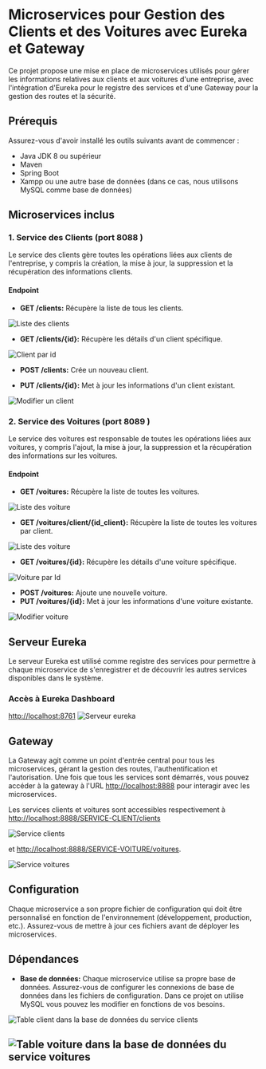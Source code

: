 # Microservices pour Gestion des Clients et des Voitures avec Eureka et Gateway

Ce projet propose une mise en place de microservices utilisés pour gérer les informations relatives aux clients et aux voitures d'une entreprise, avec l'intégration d'Eureka pour le registre des services et d'une Gateway pour la gestion des routes et la sécurité.

## Prérequis

Assurez-vous d'avoir installé les outils suivants avant de commencer :

- Java JDK 8 ou supérieur
- Maven
- Spring Boot
- Xampp ou une autre base de données (dans ce cas, nous utilisons MySQL comme base de données)

## Microservices inclus

### 1. Service des Clients (port 8088 )

Le service des clients gère toutes les opérations liées aux clients de l'entreprise, y compris la création, la mise à jour, la suppression et la récupération des informations clients.

#### Endpoint

- **GET /clients:** Récupère la liste de tous les clients.
  
![Liste des clients](./images/liste_clients.png)

- **GET /clients/{id}:** Récupère les détails d'un client spécifique.
  
![Client par id](./images/client_byID.png)

- **POST /clients:** Crée un nouveau client.
  
- **PUT /clients/{id}:** Met à jour les informations d'un client existant.
  
![Modifier un client](./images/modifier_client2.png)


### 2. Service des Voitures (port 8089 )

Le service des voitures est responsable de toutes les opérations liées aux voitures, y compris l'ajout, la mise à jour, la suppression et la récupération des informations sur les voitures.

#### Endpoint

- **GET /voitures:** Récupère la liste de toutes les voitures.
  
![Liste des voiture](./images/liste_voiture.png)

- **GET /voitures/client/{id_client}:** Récupère la liste de toutes les voitures par client.
  
![Liste des voiture](./images/liste_voiture_par_client.png)

- **GET /voitures/{id}:** Récupère les détails d'une voiture spécifique.
  
![Voiture par Id](./images/voiturebyID.png)

- **POST /voitures:** Ajoute une nouvelle voiture.
- **PUT /voitures/{id}:** Met à jour les informations d'une voiture existante.
  
![Modifier voiture](./images/modifier_voiture.png)

## Serveur Eureka

Le serveur Eureka est utilisé comme registre des services pour permettre à chaque microservice de s'enregistrer et de découvrir les autres services disponibles dans le système.

### Accès à Eureka Dashboard

[http://localhost:8761](http://localhost:8761)
![Serveur eureka](./images/eureka.png)


## Gateway

La Gateway agit comme un point d'entrée central pour tous les microservices, gérant la gestion des routes, l'authentification et l'autorisation. Une fois que tous les services sont démarrés, vous pouvez accéder à la gateway à l'URL [http://localhost:8888](http://localhost:8888) pour interagir avec les microservices.

Les services clients et voitures sont accessibles respectivement à [http://localhost:8888/SERVICE-CLIENT/clients](http://localhost:8888/SERVICE-CLIENT/clients)

![Service clients](./images/service_clients.png)

et [http://localhost:8888/SERVICE-VOITURE/voitures](http://localhost:8888/SERVICE-VOITURE/voitures).

![Service voitures](./images/service_voiture.png)


## Configuration

Chaque microservice a son propre fichier de configuration qui doit être personnalisé en fonction de l'environnement (développement, production, etc.). Assurez-vous de mettre à jour ces fichiers avant de déployer les microservices.

## Dépendances

- **Base de données:** Chaque microservice utilise sa propre base de données. Assurez-vous de configurer les connexions de base de données dans les fichiers de configuration.
Dans ce projet on utilise MySQL vous pouvez les modifier en fonctions de vos besoins.

![Table client dans la base de données du service clients](./images/table_clients.png)

![Table voiture dans la base de données du service voitures](./images/table_voiture.png)
---
